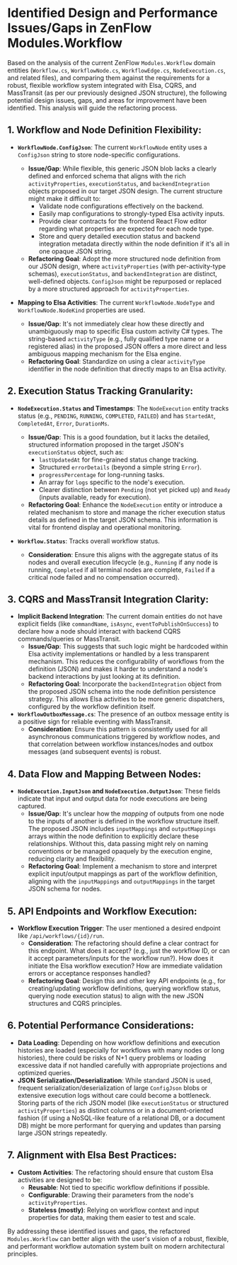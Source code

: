 # Identified Design and Performance Issues/Gaps in ZenFlow Modules.Workflow

Based on the analysis of the current ZenFlow `Modules.Workflow` domain entities (`Workflow.cs`, `WorkflowNode.cs`, `WorkflowEdge.cs`, `NodeExecution.cs`, and related files), and comparing them against the requirements for a robust, flexible workflow system integrated with Elsa, CQRS, and MassTransit (as per our previously designed JSON structure), the following potential design issues, gaps, and areas for improvement have been identified. This analysis will guide the refactoring process.

## 1. Workflow and Node Definition Flexibility:

*   **`WorkflowNode.ConfigJson`**: The current `WorkflowNode` entity uses a `ConfigJson` string to store node-specific configurations. 
    *   **Issue/Gap**: While flexible, this generic JSON blob lacks a clearly defined and enforced schema that aligns with the rich `activityProperties`, `executionStatus`, and `backendIntegration` objects proposed in our target JSON design. The current structure might make it difficult to:
        *   Validate node configurations effectively on the backend.
        *   Easily map configurations to strongly-typed Elsa activity inputs.
        *   Provide clear contracts for the frontend React Flow editor regarding what properties are expected for each node type.
        *   Store and query detailed execution status and backend integration metadata directly within the node definition if it's all in one opaque JSON string.
    *   **Refactoring Goal**: Adopt the more structured node definition from our JSON design, where `activityProperties` (with per-activity-type schemas), `executionStatus`, and `backendIntegration` are distinct, well-defined objects. `ConfigJson` might be repurposed or replaced by a more structured approach for `activityProperties`.

*   **Mapping to Elsa Activities**: The current `WorkflowNode.NodeType` and `WorkflowNode.NodeKind` properties are used. 
    *   **Issue/Gap**: It's not immediately clear how these directly and unambiguously map to specific Elsa custom activity C# types. The string-based `activityType` (e.g., fully qualified type name or a registered alias) in the proposed JSON offers a more direct and less ambiguous mapping mechanism for the Elsa engine.
    *   **Refactoring Goal**: Standardize on using a clear `activityType` identifier in the node definition that directly maps to an Elsa activity.

## 2. Execution Status Tracking Granularity:

*   **`NodeExecution.Status` and Timestamps**: The `NodeExecution` entity tracks status (e.g., `PENDING`, `RUNNING`, `COMPLETED`, `FAILED`) and has `StartedAt`, `CompletedAt`, `Error`, `DurationMs`.
    *   **Issue/Gap**: This is a good foundation, but it lacks the detailed, structured information proposed in the target JSON's `executionStatus` object, such as:
        *   `lastUpdatedAt` for fine-grained status change tracking.
        *   Structured `errorDetails` (beyond a simple string `Error`).
        *   `progressPercentage` for long-running tasks.
        *   An array for `logs` specific to the node's execution.
        *   Clearer distinction between `Pending` (not yet picked up) and `Ready` (inputs available, ready for execution).
    *   **Refactoring Goal**: Enhance the `NodeExecution` entity or introduce a related mechanism to store and manage the richer execution status details as defined in the target JSON schema. This information is vital for frontend display and operational monitoring.

*   **`Workflow.Status`**: Tracks overall workflow status.
    *   **Consideration**: Ensure this aligns with the aggregate status of its nodes and overall execution lifecycle (e.g., `Running` if any node is running, `Completed` if all terminal nodes are complete, `Failed` if a critical node failed and no compensation occurred).

## 3. CQRS and MassTransit Integration Clarity:

*   **Implicit Backend Integration**: The current domain entities do not have explicit fields (like `commandName`, `isAsync`, `eventToPublishOnSuccess`) to declare how a node should interact with backend CQRS commands/queries or MassTransit.
    *   **Issue/Gap**: This suggests that such logic might be hardcoded within Elsa activity implementations or handled by a less transparent mechanism. This reduces the configurability of workflows from the definition (JSON) and makes it harder to understand a node's backend interactions by just looking at its definition.
    *   **Refactoring Goal**: Incorporate the `backendIntegration` object from the proposed JSON schema into the node definition persistence strategy. This allows Elsa activities to be more generic dispatchers, configured by the workflow definition itself.
*   **`WorkflowOutboxMessage.cs`**: The presence of an outbox message entity is a positive sign for reliable eventing with MassTransit.
    *   **Consideration**: Ensure this pattern is consistently used for all asynchronous communications triggered by workflow nodes, and that correlation between workflow instances/nodes and outbox messages (and subsequent events) is robust.

## 4. Data Flow and Mapping Between Nodes:

*   **`NodeExecution.InputJson` and `NodeExecution.OutputJson`**: These fields indicate that input and output data for node executions are being captured.
    *   **Issue/Gap**: It's unclear how the *mapping* of outputs from one node to the inputs of another is defined in the workflow structure itself. The proposed JSON includes `inputMappings` and `outputMappings` arrays within the node definition to explicitly declare these relationships. Without this, data passing might rely on naming conventions or be managed opaquely by the execution engine, reducing clarity and flexibility.
    *   **Refactoring Goal**: Implement a mechanism to store and interpret explicit input/output mappings as part of the workflow definition, aligning with the `inputMappings` and `outputMappings` in the target JSON schema for nodes.

## 5. API Endpoints and Workflow Execution:

*   **Workflow Execution Trigger**: The user mentioned a desired endpoint like `/api/workflows/{id}/run`.
    *   **Consideration**: The refactoring should define a clear contract for this endpoint. What does it accept? (e.g., just the workflow ID, or can it accept parameters/inputs for the workflow run?). How does it initiate the Elsa workflow execution? How are immediate validation errors or acceptance responses handled?
    *   **Refactoring Goal**: Design this and other key API endpoints (e.g., for creating/updating workflow definitions, querying workflow status, querying node execution status) to align with the new JSON structures and CQRS principles.

## 6. Potential Performance Considerations:

*   **Data Loading**: Depending on how workflow definitions and execution histories are loaded (especially for workflows with many nodes or long histories), there could be risks of N+1 query problems or loading excessive data if not handled carefully with appropriate projections and optimized queries.
*   **JSON Serialization/Deserialization**: While standard JSON is used, frequent serialization/deserialization of large `ConfigJson` blobs or extensive execution logs without care could become a bottleneck. Storing parts of the rich JSON model (like `executionStatus` or structured `activityProperties`) as distinct columns or in a document-oriented fashion (if using a NoSQL-like feature of a relational DB, or a document DB) might be more performant for querying and updates than parsing large JSON strings repeatedly.

## 7. Alignment with Elsa Best Practices:

*   **Custom Activities**: The refactoring should ensure that custom Elsa activities are designed to be:
    *   **Reusable**: Not tied to specific workflow definitions if possible.
    *   **Configurable**: Drawing their parameters from the node's `activityProperties`.
    *   **Stateless (mostly)**: Relying on workflow context and input properties for data, making them easier to test and scale.

By addressing these identified issues and gaps, the refactored `Modules.Workflow` can better align with the user's vision of a robust, flexible, and performant workflow automation system built on modern architectural principles.

